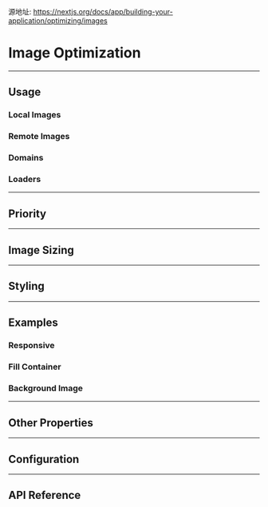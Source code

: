 源地址: https://nextjs.org/docs/app/building-your-application/optimizing/images

# Image Optimization

---

## Usage

### Local Images

### Remote Images

### Domains

### Loaders

---

## Priority

---

## Image Sizing

---

## Styling

---

## Examples

### Responsive

### Fill Container

### Background Image

---

## Other Properties

---

## Configuration

---

## API Reference
